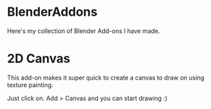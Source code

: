 # BlenderAddons
Here's my collection of Blender Add-ons I have made. 

# 2D Canvas
This add-on makes it super quick to create a canvas to draw on using texture painting. 

Just click on. Add > Canvas and you can start drawing :)
